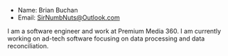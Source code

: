 - Name: Brian Buchan
- Email: SirNumbNuts@Outlook.com

I am a software engineer and work at Premium Media 360. I am currently working on ad-tech software focusing on data processing and data reconciliation.
